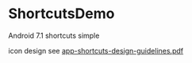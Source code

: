 # ShortcutsDemo
Android 7.1  shortcuts simple

icon design see [app-shortcuts-design-guidelines.pdf](https://commondatastorage.googleapis.com/androiddevelopers/shareables/design/app-shortcuts-design-guidelines.pdf)
